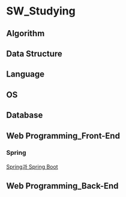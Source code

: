# SW_Studying

## Algorithm

## Data Structure

## Language

## OS

## Database

## Web Programming_Front-End

### Spring

[Spring과 Spring Boot](https://github.com/ChoHaJOAH/SW_Studying/blob/master/WebProgramming/Back-End/Spring%EA%B3%BC%20SpringBoot.md)

## Web Programming_Back-End

